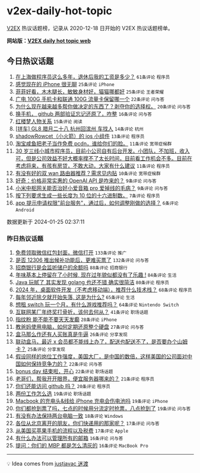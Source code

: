 # v2ex-daily-hot-topic

[V2EX](https://www.v2ex.com/) 热议话题榜，记录从 2020-12-18 日开始的 V2EX 热议话题榜单。

**网站版：[V2EX daily hot topic web](https://boojack.github.io/v2ex-daily-hot-topic-web/)**

## 今日热议话题

<!-- TODAY BEGIN -->

1. [在上海做程序员这么多年，退休后我的工资是多少？](https://www.v2ex.com/t/1011358) `61条评论` `程序员`
1. [感觉现在的 iPhone 很无聊](https://www.v2ex.com/t/1011377) `25条评论` `iPhone`
1. [菲菲好看，木木腿长，敏敏身材好，猫猫哪都好](https://www.v2ex.com/t/1011364) `25条评论` `王者荣耀`
1. [广电 100G 手机卡和联通 100G 流量卡保留哪一个](https://www.v2ex.com/t/1011366) `22条评论` `问与答`
1. [为什么现在越来越多帮你做决定的东西了？剥夺你的选择权。](https://www.v2ex.com/t/1011368) `20条评论` `问与答`
1. [换手机， github 两部验证忘记还原了，咋整](https://www.v2ex.com/t/1011360) `16条评论` `问与答`
1. [红楼梦人物关系](https://www.v2ex.com/t/1011356) `15条评论` `阅读`
1. [[拼车] GL8 腊月二十八 杭州回滨州 车找人](https://www.v2ex.com/t/1011362) `14条评论` `杭州`
1. [shadowRowcet（小火箭）的 ios 小组件](https://www.v2ex.com/t/1011370) `13条评论` `程序员`
1. [淘宝咸鱼把老子当作免费 pcdn，谁给你们的脸。](https://www.v2ex.com/t/1011380) `11条评论` `宽带症候群`
1. [30 岁三线小城市程序员，目前小公司自有后台开发。小团队，不加班，收入可，但是公司效益不好大概率撑不了太长时间，目前看工作机会不多。目前在考虑将来，有孩有房贷，不敢大动，大家有什么建议](https://www.v2ex.com/t/1011378) `11条评论` `程序员`
1. [有没有好的双 wan 路由器推荐？需求见内贴](https://www.v2ex.com/t/1011365) `10条评论` `宽带症候群`
1. [好奇：价格非常实惠的 OpenAI API 是咋来的？](https://www.v2ex.com/t/1011376) `9条评论` `问与答`
1. [小米中枢网关能否治好小爱音箱 pro 爱掉线的毛病？](https://www.v2ex.com/t/1011374) `9条评论` `问与答`
1. [按下列要求生成一些长度为 10 位的十六进制数。](https://www.v2ex.com/t/1011361) `7条评论` `程序员`
1. [app 提示申请权限"前台服务"，通过后，如何调整刚做的选择？](https://www.v2ex.com/t/1011355) `6条评论` `Android`

数据更新于 2024-01-25 02:37:11

<!-- TODAY END -->

### 昨日热议话题

<!-- YESTERDAY BEGIN -->

1. [免费领取微信红包封面，微信打开](https://www.v2ex.com/t/1011071) `133条评论` `推广`
1. [是否 12306 推出候补功能后，更难买票了](https://www.v2ex.com/t/1011171) `132条评论` `问与答`
1. [招商银行是会监听储户的余额吗](https://www.v2ex.com/t/1011106) `88条评论` `招商银行`
1. [年味基本上停留在了小时候, 现在过年貌似都没有了乐趣 !](https://www.v2ex.com/t/1011064) `84条评论` `生活`
1. [Java 玩腻了 其实发现 golang 也还不错 确实很简洁](https://www.v2ex.com/t/1011186) `80条评论` `程序员`
1. [2024 年，桌面软件开发（不考虑移动端），推荐什么技术栈？](https://www.v2ex.com/t/1011141) `68条评论` `程序员`
1. [每年邻近除夕就开始失落, 这是为什么?](https://www.v2ex.com/t/1011091) `65条评论` `生活`
1. [想租 switch 玩一个月，有什么游戏推荐吗？](https://www.v2ex.com/t/1011117) `64条评论` `Nintendo Switch`
1. [互联网某厂年终奖打骨折，该何去何从？](https://www.v2ex.com/t/1011112) `41条评论` `职场话题`
1. [指纹粉 能不能不要天天发癫](https://www.v2ex.com/t/1011133) `28条评论` `iPhone`
1. [教爸妈使用电脑，如何定期还原整个硬盘](https://www.v2ex.com/t/1011250) `27条评论` `问与答`
1. [盒马那么作还有人买账真是牛逼](https://www.v2ex.com/t/1011062) `26条评论` `分享发现`
1. [联动盒马，最近 x 会员都不能线上办了，配送也配送不了，是否要办个山姆卡？](https://www.v2ex.com/t/1011082) `25条评论` `分享发现`
1. [假设同样的岗位工作强度，美国大厂，是中国的数倍，这样美国的公司面对中国如何保持竞争力的？](https://www.v2ex.com/t/1011272) `22条评论` `问与答`
1. [bonus day 结束啦，开心](https://www.v2ex.com/t/1011081) `22条评论` `职场话题`
1. [老哥们，帮我开开眼界，便宜服务器哪来的？](https://www.v2ex.com/t/1011148) `21条评论` `程序员`
1. [你们还能访问 github 吗？](https://www.v2ex.com/t/1011078) `20条评论` `程序员`
1. [两份工作怎么选](https://www.v2ex.com/t/1011176) `19条评论` `职场话题`
1. [Macbook 的充电头&线给 iPhone 充电会伤电池吗](https://www.v2ex.com/t/1011163) `19条评论` `iPhone`
1. [你们都抢到票了吗，七点的时候用分流定时抢票，八点抢到了](https://www.v2ex.com/t/1011061) `19条评论` `问与答`
1. [有没有办法保持两台电脑一致](https://www.v2ex.com/t/1011268) `18条评论` `Windows`
1. [各位从北京离开的朋友，你们快递用的那家呢？](https://www.v2ex.com/t/1011228) `17条评论` `问与答`
1. [从美国买苹果手机的流程以及税费](https://www.v2ex.com/t/1011063) `17条评论` `Apple`
1. [有什么办法可以管理所有的邮箱](https://www.v2ex.com/t/1011302) `16条评论` `问与答`
1. [提问：你们的 MBP 都是怎么清灰的](https://www.v2ex.com/t/1011164) `16条评论` `MacBook Pro`

<!-- YESTERDAY END -->

---

💡 Idea comes from [justjavac 迷渡](https://github.com/justjavac/)
